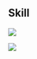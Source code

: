 ## Skill

 

![](https://skillicons.dev/icons?i=html,css,flutter,firebase,kotlin,python,cpp,notion,vscode,androidstudio)

![](https://github-readme-stats.vercel.app/api/top-langs?username=YuriYoshid)
